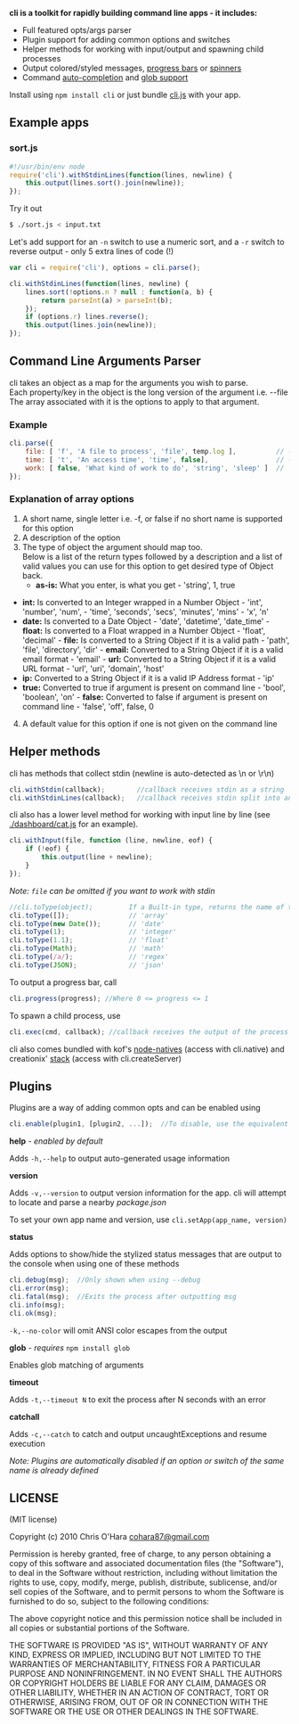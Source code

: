 **cli is a toolkit for rapidly building command line apps - it includes:**

- Full featured opts/args parser
- Plugin support for adding common options and switches
- Helper methods for working with input/output and spawning child processes
- Output colored/styled messages, [progress bars](https://github.com/chriso/cli/blob/master/dashboard/progress.js) or [spinners](https://github.com/chriso/cli/blob/master/dashboard/spinner.js)
- Command [auto-completion](https://github.com/chriso/cli/blob/master/dashboard/command.js) and [glob support](https://github.com/chriso/cli/blob/master/dashboard/glob.js)

Install using `npm install cli` or just bundle [cli.js](https://github.com/chriso/cli/raw/master/cli.js) with your app.

## Example apps

### sort.js

```javascript
#!/usr/bin/env node
require('cli').withStdinLines(function(lines, newline) {
    this.output(lines.sort().join(newline));
});
```

Try it out

```bash
$ ./sort.js < input.txt
```

Let's add support for an `-n` switch to use a numeric sort, and a `-r` switch to reverse output - only 5 extra lines of code (!)

```javascript
var cli = require('cli'), options = cli.parse();

cli.withStdinLines(function(lines, newline) {
    lines.sort(!options.n ? null : function(a, b) {
        return parseInt(a) > parseInt(b);
    });
    if (options.r) lines.reverse();
    this.output(lines.join(newline));
});
```

## Command Line Arguments Parser

cli takes an object as a map for the arguments you wish to parse.  
Each property/key in the object is the long version of the argument i.e. --file  
The array associated with it is the options to apply to that argument.  

### Example
```javascript
cli.parse({
	file: [ 'f', 'A file to process', 'file', temp.log ],          // -f, --file FILE   A file to process
	time: [ 't', 'An access time', 'time', false],                 // -t, --time TIME   An access time
	work: [ false, 'What kind of work to do', 'string', 'sleep' ]  //     --work STRING What kind of work to do
});
```
### Explanation of array options

1.	A short name, single letter i.e. -f, or false if no short name is supported for this option  
2.	A description of the option  
3.	The type of object the argument should map too.  
	Below is a list of the return types followed by a description and a list of  
	valid values you can use for this option to get desired type of Object back.
	- **as-is:** What you enter, is what you get
          - 'string', 1,  true
   - **int:** Is converted to an Integer wrapped in a Number Object
          - 'int', 'number', 'num',
          - 'time', 'seconds', 'secs', 'minutes', 'mins'
          - 'x', 'n'
   - **date:** Is converted to a Date Object
          - 'date', 'datetime', 'date_time'
	- **float:** Is converted to a Float wrapped in a Number Object
          - 'float', 'decimal'
	- **file:** Is converted to a String Object if it is a valid path
          - 'path', 'file', 'directory', 'dir'
	- **email:** Converted to a String Object if it is a valid email format
          - 'email'
	- **url:** Converted to a String Object if it is a valid URL format
          - 'url', 'uri', 'domain', 'host'
   - **ip:** Converted to a String Object if it is a valid IP Address format
          - 'ip'
   - **true:** Converted to true if argument is present on command line
          - 'bool', 'boolean', 'on'
	- **false:** Converted to false if argument is present on command line
          - 'false', 'off', false, 0
4.	A default value for this option if one is not given on the command line

## Helper methods

cli has methods that collect stdin (newline is auto-detected as \n or \r\n)

```javascript
cli.withStdin(callback);        //callback receives stdin as a string
cli.withStdinLines(callback);   //callback receives stdin split into an array of lines (lines, newline)
```

cli also has a lower level method for working with input line by line (see [./dashboard/cat.js](https://github.com/chriso/cli/blob/master/dashboard/cat.js) for an example).

```javascript
cli.withInput(file, function (line, newline, eof) {
    if (!eof) {
        this.output(line + newline);
    }
});
```
*Note: `file` can be omitted if you want to work with stdin*

```javascript
//cli.toType(object);         If a Built-in type, returns the name of the type as a lower cased String
cli.toType([]);               // 'array'
cli.toType(new Date());       // 'date'
cli.toType(1);                // 'integer'
cli.toType(1.1);              // 'float'
cli.toType(Math);             // 'math'
cli.toType(/a/);              // 'regex'
cli.toType(JSON);             // 'json'
```

To output a progress bar, call

```javascript
cli.progress(progress); //Where 0 <= progress <= 1
```

To spawn a child process, use

```javascript
cli.exec(cmd, callback); //callback receives the output of the process (split into lines)
```

cli also comes bundled with kof's [node-natives](https://github.com/kof/node-natives) (access with cli.native) and creationix' [stack](https://github.com/creationix/stack) (access with cli.createServer)

## Plugins

Plugins are a way of adding common opts and can be enabled using

```javascript
cli.enable(plugin1, [plugin2, ...]);  //To disable, use the equivalent disable() method
```

**help** - *enabled by default*

Adds `-h,--help` to output auto-generated usage information

**version**

Adds `-v,--version` to output version information for the app. cli will attempt to locate and parse a nearby *package.json*

To set your own app name and version, use `cli.setApp(app_name, version)`

**status**

Adds options to show/hide the stylized status messages that are output to the console when using one of these methods

```javascript
cli.debug(msg);  //Only shown when using --debug
cli.error(msg);
cli.fatal(msg);  //Exits the process after outputting msg
cli.info(msg);
cli.ok(msg);
```

`-k,--no-color` will omit ANSI color escapes from the output

**glob**  - *requires* `npm install glob`

Enables glob matching of arguments

**timeout**

Adds `-t,--timeout N` to exit the process after N seconds with an error

**catchall**

Adds `-c,--catch` to catch and output uncaughtExceptions and resume execution

*Note: Plugins are automatically disabled if an option or switch of the same name is already defined*

## LICENSE

(MIT license)

Copyright (c) 2010 Chris O'Hara <cohara87@gmail.com>

Permission is hereby granted, free of charge, to any person obtaining
a copy of this software and associated documentation files (the
"Software"), to deal in the Software without restriction, including
without limitation the rights to use, copy, modify, merge, publish,
distribute, sublicense, and/or sell copies of the Software, and to
permit persons to whom the Software is furnished to do so, subject to
the following conditions:

The above copyright notice and this permission notice shall be
included in all copies or substantial portions of the Software.

THE SOFTWARE IS PROVIDED "AS IS", WITHOUT WARRANTY OF ANY KIND,
EXPRESS OR IMPLIED, INCLUDING BUT NOT LIMITED TO THE WARRANTIES OF
MERCHANTABILITY, FITNESS FOR A PARTICULAR PURPOSE AND
NONINFRINGEMENT. IN NO EVENT SHALL THE AUTHORS OR COPYRIGHT HOLDERS BE
LIABLE FOR ANY CLAIM, DAMAGES OR OTHER LIABILITY, WHETHER IN AN ACTION
OF CONTRACT, TORT OR OTHERWISE, ARISING FROM, OUT OF OR IN CONNECTION
WITH THE SOFTWARE OR THE USE OR OTHER DEALINGS IN THE SOFTWARE.
